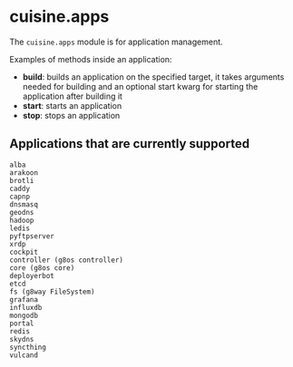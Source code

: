 # cuisine.apps

The `cuisine.apps` module is for application management.

Examples of methods inside an application:

- **build**: builds an application on the specified target, it takes arguments needed for building and an optional start kwarg for starting the application after building it
- **start**: starts an application
- **stop**: stops an application

## Applications that are currently supported

```
alba
arakoon
brotli
caddy
capnp
dnsmasq
geodns
hadoop
ledis
pyftpserver
xrdp
cockpit
controller (g8os controller)
core (g8os core)
deployerbot
etcd
fs (g8way FileSystem)
grafana
influxdb
mongodb
portal
redis
skydns
syncthing
vulcand
```
